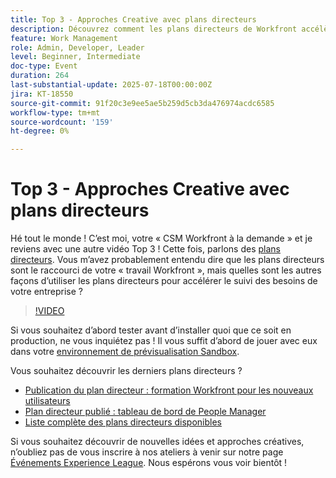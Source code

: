 ```yaml
---
title: Top 3 - Approches Creative avec plans directeurs
description: Découvrez comment les plans directeurs de Workfront accélèrent la configuration, avec de nouveaux modèles, tableaux de bord et conseils de test de sandbox.
feature: Work Management
role: Admin, Developer, Leader
level: Beginner, Intermediate
doc-type: Event
duration: 264
last-substantial-update: 2025-07-18T00:00:00Z
jira: KT-18550
source-git-commit: 91f20c3e9ee5ae5b259d5cb3da476974acdc6585
workflow-type: tm+mt
source-wordcount: '159'
ht-degree: 0%

---
```



# Top 3 - Approches Creative avec plans directeurs

Hé tout le monde ! C’est moi, votre « CSM Workfront à la demande » et je reviens avec une autre vidéo Top 3 !  Cette fois, parlons des [plans directeurs](https://experienceleague.adobe.com/fr/docs/workfront/using/administration-and-setup/blueprints/blueprints-overview). Vous m’avez probablement entendu dire que les plans directeurs sont le raccourci de votre « travail Workfront », mais quelles sont les autres façons d’utiliser les plans directeurs pour accélérer le suivi des besoins de votre entreprise ?

>[!VIDEO](https://video.tv.adobe.com/v/3465271/?learn=on&enablevpops)

Si vous souhaitez d’abord tester avant d’installer quoi que ce soit en production, ne vous inquiétez pas !  Il vous suffit d’abord de jouer avec eux dans votre [environnement de prévisualisation Sandbox](https://experienceleague.adobe.com/fr/docs/workfront/using/administration-and-setup/set-up-wf/testing-environments/wf-preview-sandbox-environment).

Vous souhaitez découvrir les derniers plans directeurs ?

* [Publication du plan directeur : formation Workfront pour les nouveaux utilisateurs](https://experienceleaguecommunities.adobe.com/t5/workfront-blogs/blueprint-released-workfront-training-for-new-users/ba-p/739734?profile.language=fr)
* [Plan directeur publié : tableau de bord de People Manager](https://experienceleaguecommunities.adobe.com/t5/workfront-discussions/blueprint-released-people-manager-dashboard/m-p/687545?profile.language=fr#M3247)
* [Liste complète des plans directeurs disponibles](https://experienceleague.adobe.com/fr/docs/workfront/using/administration-and-setup/blueprints/list-of-available-blueprints)

Si vous souhaitez découvrir de nouvelles idées et approches créatives, n’oubliez pas de vous inscrire à nos ateliers à venir sur notre page [Événements Experience League](https://experienceleague.adobe.com/fr/events?filters=Workfront). Nous espérons vous voir bientôt !
